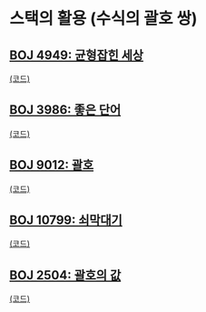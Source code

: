 # 스택의 활용 (수식의 괄호 쌍)

## [BOJ 4949: 균형잡힌 세상](https://www.acmicpc.net/problem/4949)
[(코드)](https://github.com/DJ-archive/Algorithm-DataStructure/blob/main/0minyoung0/algorithm/08_스택의활용(수식의괄호쌍)/Boj4949.java)

## [BOJ 3986: 좋은 단어](https://www.acmicpc.net/problem/3986)
[(코드)](https://github.com/DJ-archive/Algorithm-DataStructure/blob/main/0minyoung0/algorithm/08_스택의활용(수식의괄호쌍)/Boj3986.java)

## [BOJ 9012: 괄호](https://www.acmicpc.net/problem/9012)
[(코드)](https://github.com/DJ-archive/Algorithm-DataStructure/blob/main/0minyoung0/algorithm/08_스택의활용(수식의괄호쌍)/Boj9012.java)

## [BOJ 10799: 쇠막대기](https://www.acmicpc.net/problem/10799)
[(코드)](https://github.com/DJ-archive/Algorithm-DataStructure/blob/main/0minyoung0/algorithm/08_스택의활용(수식의괄호쌍)/Boj10799.java)

## [BOJ 2504: 괄호의 값](https://www.acmicpc.net/problem/2504)
[(코드)](https://github.com/DJ-archive/Algorithm-DataStructure/blob/main/0minyoung0/algorithm/08_스택의활용(수식의괄호쌍)/Boj2504.java)
